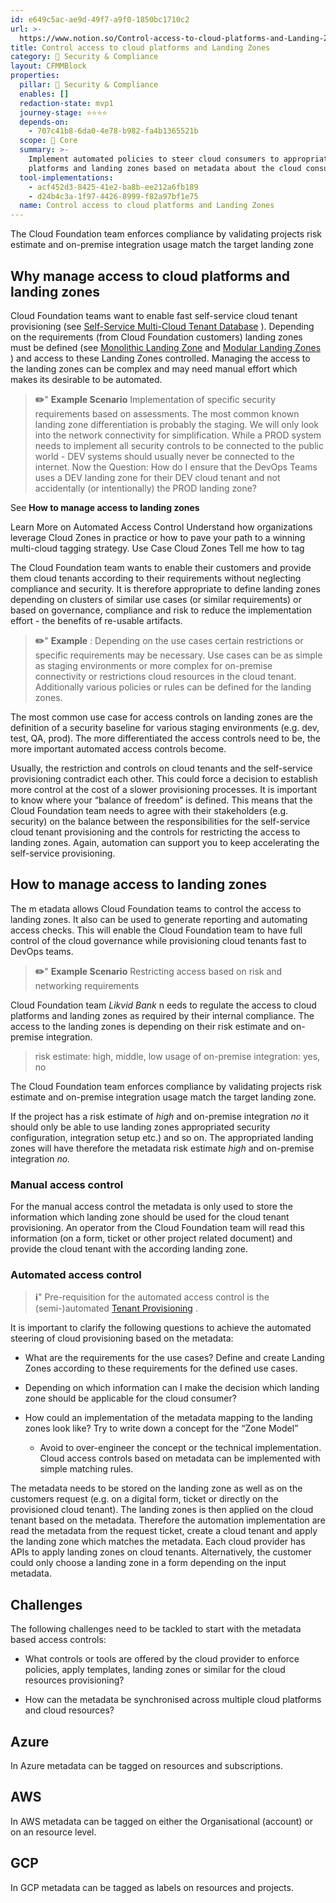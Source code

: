 ```yaml
---
id: e649c5ac-ae9d-49f7-a9f0-1850bc1710c2
url: >-
  https://www.notion.so/Control-access-to-cloud-platforms-and-Landing-Zones-e649c5acae9d49f7a9f01850bc1710c2
title: Control access to cloud platforms and Landing Zones
category: 🔖 Security & Compliance
layout: CFMMBlock
properties:
  pillar: 🔖 Security & Compliance
  enables: []
  redaction-state: mvp1
  journey-stage: ⭐️⭐️⭐️⭐️
  depends-on:
    - 707c41b8-6da0-4e78-b982-fa4b1365521b
  scope: 🏢 Core
  summary: >-
    Implement automated policies to steer cloud consumers to appropriate cloud
    platforms and landing zones based on metadata about the cloud consumer.
  tool-implementations:
    - acf452d3-8425-41e2-ba8b-ee212a6fb189
    - d24b4c3a-1f97-4426-8999-f82a97bf1e75
  name: Control access to cloud platforms and Landing Zones
---
```


The Cloud Foundation team enforces compliance by validating projects risk estimate and on-premise integration usage match the target landing zone

## Why manage access to cloud platforms and landing zones

Cloud Foundation teams want to enable fast self-service cloud tenant provisioning (see [Self-Service Multi-Cloud Tenant Database](/maturity-model/tenant-management/self-service-multi-cloud-tenant-database.md) ). Depending on the requirements (from Cloud Foundation customers) landing zones must be defined (see [Monolithic Landing Zone](/maturity-model/tenant-management/monolithic-landing-zone.md) and [Modular Landing Zones](/maturity-model/tenant-management/modular-landing-zones.md) ) and access to these Landing Zones controlled. Managing the access to the landing zones can be complex and may need manual effort which makes its desirable to be automated.

> **✏️**" **Example Scenario** Implementation of specific security requirements based on assessments. 
The most common known landing zone differentiation is probably the staging. We will only look into the network connectivity for simplification. While a PROD system needs to implement all security controls to be connected to the public world - DEV systems should usually never be connected to the internet.
Now the Question: How do I ensure that the DevOps Teams uses a DEV landing zone for their DEV cloud tenant and not accidentally (or intentionally) the PROD landing zone?

See **How to manage access to landing zones**

<!--notion-markdown-cms:raw-->
<CallToAction>
  <CtaHeader>Learn More on Automated Access Control</CtaHeader>
  <CtaText>Understand how organizations leverage Cloud Zones in practice or how to pave your path to a winning multi-cloud tagging strategy.</CtaText>
  <CtaButton class="btn-primary" url="https://www.meshcloud.io/use-case-cloud-zones/">Use Case Cloud Zones</CtaButton>
  <CtaButton class="btn-secondary" url="https://www.meshcloud.io/2020/10/27/your-path-to-a-winning-multi-cloud-tagging-strategy/">Tell me how to tag</CtaButton>
</CallToAction>



The Cloud Foundation team wants to enable their customers and provide them cloud tenants according to their requirements without neglecting compliance and security. It is therefore appropriate to define landing zones depending on clusters of similar use cases (or similar requirements) or based on governance, compliance and risk to reduce the implementation effort - the benefits of re-usable artifacts.

> **✏️**" **Example** :
Depending on the use cases certain restrictions or specific requirements may be necessary. 
Use cases can be as simple as staging environments or more complex for on-premise connectivity or restrictions cloud resources in the cloud tenant. Additionally various policies or rules can be defined for the landing zones.

The most common use case for access controls on landing zones are the definition of a security baseline for various staging environments (e.g. dev, test, QA, prod). The more differentiated the access controls need to be, the more important automated access controls become.

Usually, the restriction and controls on cloud tenants and the self-service provisioning contradict each other. This could force a decision to establish more control at the cost of a slower provisioning processes. It is important to know where your “balance of freedom” is defined. This means that the Cloud Foundation team needs to agree with their stakeholders (e.g. security) on the balance between the responsibilities for the self-service cloud tenant provisioning and the controls for restricting the access to landing zones. Again, automation can support you to keep accelerating the self-service provisioning.

## How to manage access to landing zones

The m etadata allows Cloud Foundation teams to control the access to landing zones. It also can be used to generate reporting and automating access checks. This will enable the Cloud Foundation team to have full control of the cloud governance while provisioning cloud tenants fast to DevOps teams.

> **✏️**" **Example Scenario** Restricting access based on risk and networking requirements

Cloud Foundation team *Likvid Bank*  n eeds to regulate the access to cloud platforms and landing zones as required by their internal compliance.
The access to the landing zones is depending on their risk estimate and on-premise integration.
> risk estimate: high, middle, low
> usage of on-premise integration: yes, no

The Cloud Foundation team enforces compliance by validating projects risk estimate and on-premise integration usage match the target landing zone.

If the project has a risk estimate of *high* and on-premise integration *no* it should only be able to use landing zones appropriated security configuration, integration setup etc.) and so on. The appropriated landing zones will have therefore the metadata risk estimate *high* and on-premise integration *no.*

### Manual access control

For the manual access control the metadata is only used to store the information which landing zone should be used for the cloud tenant provisioning. An operator from the Cloud Foundation team will read this information (on a form, ticket or other project related document) and provide the cloud tenant with the according landing zone.

### Automated access control

> **ℹ️**" Pre-requisition for the automated access control is the (semi-)automated [Tenant Provisioning](/maturity-model/tenant-management/tenant-provisioning.md) .

It is important to clarify the following questions to achieve the automated steering of cloud provisioning based on the metadata:

- What are the requirements for the use cases? Define and create Landing Zones according to these requirements for the defined use cases.

- Depending on which information can I make the decision which landing zone should be applicable for the cloud consumer?

- How could an implementation of the metadata mapping to the landing zones look like? Try to write down a concept for the “Zone Model”

    - Avoid to over-engineer the concept or the technical implementation. Cloud access controls based on metadata can be implemented with simple matching rules.

The metadata needs to be stored on the landing zone as well as on the customers request (e.g. on a digital form, ticket or directly on the provisioned cloud tenant). The landing zones is then applied on the cloud tenant based on the metadata. Therefore the automation implementation are read the metadata from the request ticket, create a cloud tenant and apply the landing zone which matches the metadata. Each cloud provider has APIs to apply landing zones on cloud tenants. Alternatively, the customer could only choose a landing zone in a form depending on the input metadata.

## Challenges

The following challenges need to be tackled to start with the metadata based access controls:

- What controls or tools are offered by the cloud provider to enforce policies, apply templates, landing zones or similar for the cloud resources provisioning?

- How can the metadata be synchronised across multiple cloud platforms and cloud resources?

## Azure

In Azure metadata can be tagged on resources and subscriptions.

## AWS

In AWS metadata can be tagged on either the Organisational (account) or on an resource level.

## GCP

In GCP metadata can be tagged as labels on resources and projects.

